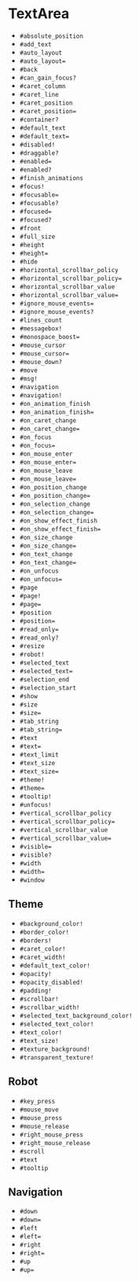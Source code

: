 TextArea
===
- `#absolute_position`
- `#add_text`
- `#auto_layout`
- `#auto_layout=`
- `#back`
- `#can_gain_focus?`
- `#caret_column`
- `#caret_line`
- `#caret_position`
- `#caret_position=`
- `#container?`
- `#default_text`
- `#default_text=`
- `#disabled!`
- `#draggable?`
- `#enabled=`
- `#enabled?`
- `#finish_animations`
- `#focus!`
- `#focusable=`
- `#focusable?`
- `#focused=`
- `#focused?`
- `#front`
- `#full_size`
- `#height`
- `#height=`
- `#hide`
- `#horizontal_scrollbar_policy`
- `#horizontal_scrollbar_policy=`
- `#horizontal_scrollbar_value`
- `#horizontal_scrollbar_value=`
- `#ignore_mouse_events=`
- `#ignore_mouse_events?`
- `#lines_count`
- `#messagebox!`
- `#monospace_boost=`
- `#mouse_cursor`
- `#mouse_cursor=`
- `#mouse_down?`
- `#move`
- `#msg!`
- `#navigation`
- `#navigation!`
- `#on_animation_finish`
- `#on_animation_finish=`
- `#on_caret_change`
- `#on_caret_change=`
- `#on_focus`
- `#on_focus=`
- `#on_mouse_enter`
- `#on_mouse_enter=`
- `#on_mouse_leave`
- `#on_mouse_leave=`
- `#on_position_change`
- `#on_position_change=`
- `#on_selection_change`
- `#on_selection_change=`
- `#on_show_effect_finish`
- `#on_show_effect_finish=`
- `#on_size_change`
- `#on_size_change=`
- `#on_text_change`
- `#on_text_change=`
- `#on_unfocus`
- `#on_unfocus=`
- `#page`
- `#page!`
- `#page=`
- `#position`
- `#position=`
- `#read_only=`
- `#read_only?`
- `#resize`
- `#robot!`
- `#selected_text`
- `#selected_text=`
- `#selection_end`
- `#selection_start`
- `#show`
- `#size`
- `#size=`
- `#tab_string`
- `#tab_string=`
- `#text`
- `#text=`
- `#text_limit`
- `#text_size`
- `#text_size=`
- `#theme!`
- `#theme=`
- `#tooltip!`
- `#unfocus!`
- `#vertical_scrollbar_policy`
- `#vertical_scrollbar_policy=`
- `#vertical_scrollbar_value`
- `#vertical_scrollbar_value=`
- `#visible=`
- `#visible?`
- `#width`
- `#width=`
- `#window`
## Theme
- `#background_color!`
- `#border_color!`
- `#borders!`
- `#caret_color!`
- `#caret_width!`
- `#default_text_color!`
- `#opacity!`
- `#opacity_disabled!`
- `#padding!`
- `#scrollbar!`
- `#scrollbar_width!`
- `#selected_text_background_color!`
- `#selected_text_color!`
- `#text_color!`
- `#text_size!`
- `#texture_background!`
- `#transparent_texture!`
## Robot
- `#key_press`
- `#mouse_move`
- `#mouse_press`
- `#mouse_release`
- `#right_mouse_press`
- `#right_mouse_release`
- `#scroll`
- `#text`
- `#tooltip`
## Navigation
- `#down`
- `#down=`
- `#left`
- `#left=`
- `#right`
- `#right=`
- `#up`
- `#up=`
